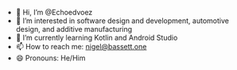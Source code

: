 - 👋 Hi, I’m @Echoedvoez
- 👀 I’m interested in software design and development, automotive design, and additive manufacturing
- 🌱 I’m currently learning Kotlin and Android Studio
- 📫 How to reach me: nigel@bassett.one
- 😄 Pronouns: He/Him

<!---
Echoedvoez/Echoedvoez is a ✨ special ✨ repository because its `README.md` (this file) appears on your GitHub profile.
You can click the Preview link to take a look at your changes.
--->
